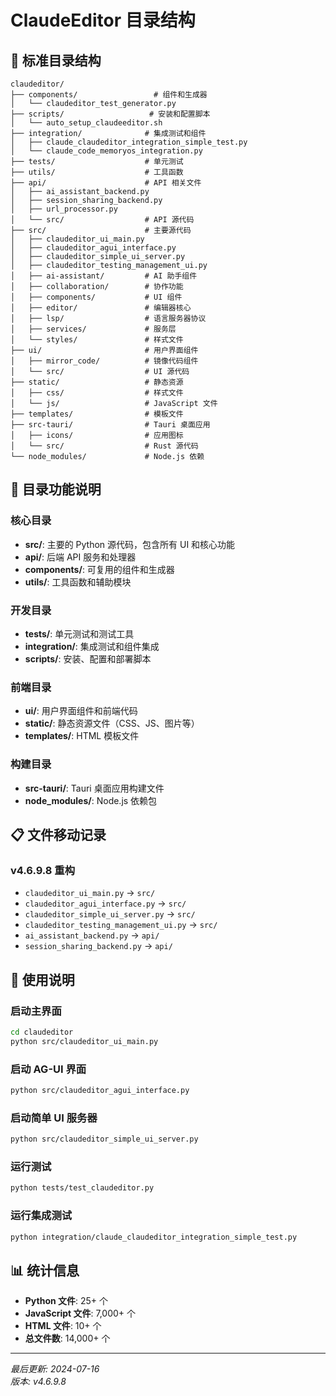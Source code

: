 # ClaudeEditor 目录结构

## 📁 **标准目录结构**

```
claudeditor/
├── components/                 # 组件和生成器
│   └── claudeditor_test_generator.py
├── scripts/                   # 安装和配置脚本
│   └── auto_setup_claudeeditor.sh
├── integration/              # 集成测试和组件
│   ├── claude_claudeditor_integration_simple_test.py
│   └── claude_code_memoryos_integration.py
├── tests/                    # 单元测试
├── utils/                    # 工具函数
├── api/                      # API 相关文件
│   ├── ai_assistant_backend.py
│   ├── session_sharing_backend.py
│   ├── url_processor.py
│   └── src/                  # API 源代码
├── src/                      # 主要源代码
│   ├── claudeditor_ui_main.py
│   ├── claudeditor_agui_interface.py
│   ├── claudeditor_simple_ui_server.py
│   ├── claudeditor_testing_management_ui.py
│   ├── ai-assistant/         # AI 助手组件
│   ├── collaboration/        # 协作功能
│   ├── components/           # UI 组件
│   ├── editor/               # 编辑器核心
│   ├── lsp/                  # 语言服务器协议
│   ├── services/             # 服务层
│   └── styles/               # 样式文件
├── ui/                       # 用户界面组件
│   ├── mirror_code/          # 镜像代码组件
│   └── src/                  # UI 源代码
├── static/                   # 静态资源
│   ├── css/                  # 样式文件
│   └── js/                   # JavaScript 文件
├── templates/                # 模板文件
├── src-tauri/                # Tauri 桌面应用
│   ├── icons/                # 应用图标
│   └── src/                  # Rust 源代码
└── node_modules/             # Node.js 依赖
```

## 🎯 **目录功能说明**

### **核心目录**
- **src/**: 主要的 Python 源代码，包含所有 UI 和核心功能
- **api/**: 后端 API 服务和处理器
- **components/**: 可复用的组件和生成器
- **utils/**: 工具函数和辅助模块

### **开发目录**
- **tests/**: 单元测试和测试工具
- **integration/**: 集成测试和组件集成
- **scripts/**: 安装、配置和部署脚本

### **前端目录**
- **ui/**: 用户界面组件和前端代码
- **static/**: 静态资源文件（CSS、JS、图片等）
- **templates/**: HTML 模板文件

### **构建目录**
- **src-tauri/**: Tauri 桌面应用构建文件
- **node_modules/**: Node.js 依赖包

## 📋 **文件移动记录**

### **v4.6.9.8 重构**
- `claudeditor_ui_main.py` → `src/`
- `claudeditor_agui_interface.py` → `src/`
- `claudeditor_simple_ui_server.py` → `src/`
- `claudeditor_testing_management_ui.py` → `src/`
- `ai_assistant_backend.py` → `api/`
- `session_sharing_backend.py` → `api/`

## 🚀 **使用说明**

### **启动主界面**
```bash
cd claudeditor
python src/claudeditor_ui_main.py
```

### **启动 AG-UI 界面**
```bash
python src/claudeditor_agui_interface.py
```

### **启动简单 UI 服务器**
```bash
python src/claudeditor_simple_ui_server.py
```

### **运行测试**
```bash
python tests/test_claudeditor.py
```

### **运行集成测试**
```bash
python integration/claude_claudeditor_integration_simple_test.py
```

## 📊 **统计信息**

- **Python 文件**: 25+ 个
- **JavaScript 文件**: 7,000+ 个
- **HTML 文件**: 10+ 个
- **总文件数**: 14,000+ 个

---

*最后更新: 2024-07-16*  
*版本: v4.6.9.8*
